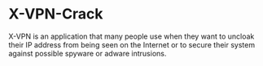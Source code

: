 # X-VPN-Crack
X-VPN is an application that many people use when they want to uncloak their IP address from being seen on the Internet or to secure their system against possible spyware or adware intrusions.
